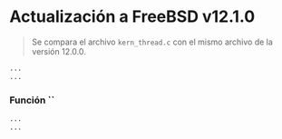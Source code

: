 # Actualización a FreeBSD v12.1.0

> Se compara el archivo `kern_thread.c` con el mismo archivo de la versión 12.0.0.

```diff
...
...
```

### Función ``

```diff
...
...
```
